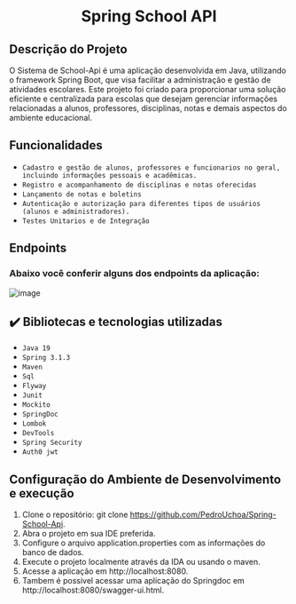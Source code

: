 <h1 align="center"> Spring School API </h1>

## Descrição do Projeto
O Sistema de School-Api é uma aplicação desenvolvida em Java, utilizando o framework Spring Boot, que visa facilitar a administração e gestão de atividades escolares. Este projeto foi criado para proporcionar uma solução eficiente e centralizada para escolas que desejam gerenciar informações relacionadas a alunos, professores, disciplinas, notas e demais aspectos do ambiente educacional.

## Funcionalidades

- ``Cadastro e gestão de alunos, professores e funcionarios no geral, incluindo informações pessoais e acadêmicas.``
- ``Registro e acompanhamento de disciplinas e notas oferecidas``
- ``Lançamento de notas e boletins``
- ``Autenticação e autorização para diferentes tipos de usuários (alunos e administradores).``
- ``Testes Unitarios e de Integração``

## Endpoints
### Abaixo você conferir alguns dos endpoints da aplicação:

![image](https://github.com/PedroUchoa/Spring-School-Api/assets/98981764/a3d061e5-911f-4342-acdc-cf4efb7e8a8b)

## ✔️ Bibliotecas e tecnologias utilizadas

- ``Java 19``
- ``Spring 3.1.3``
- ``Maven``
- ``Sql``
- ``Flyway``
- ``Junit``
- ``Mockito``
- ``SpringDoc``
- ``Lombok``
- ``DevTools``
- ``Spring Security``
- ``Auth0 jwt``

## Configuração do Ambiente de Desenvolvimento e execução

1. Clone o repositório: git clone https://github.com/PedroUchoa/Spring-School-Api.
2. Abra o projeto em sua IDE preferida.
3. Configure o arquivo application.properties com as informações do banco de dados.
4. Execute o projeto localmente através da IDA ou usando o maven.
5. Acesse a aplicação em http://localhost:8080.
6. Tambem é possivel acessar uma aplicação do Springdoc em http://localhost:8080/swagger-ui.html.


